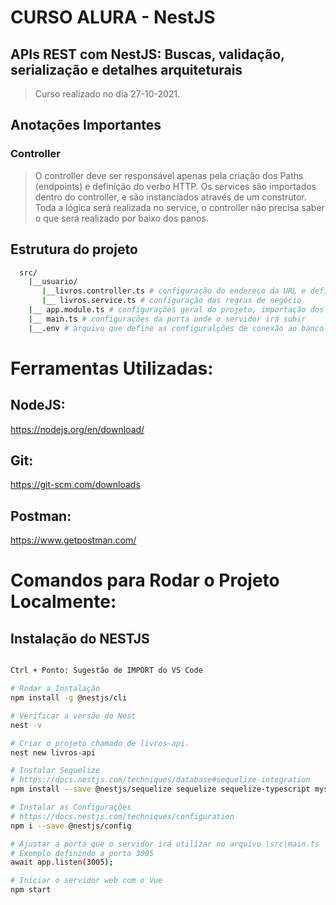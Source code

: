 # CURSO ALURA - NestJS
## APIs REST com NestJS: Buscas, validação, serialização e detalhes arquiteturais

> Curso realizado no dia 27-10-2021.

## Anotações Importantes

### Controller
> O controller deve ser responsável apenas pela criação dos Paths (endpoints) e definição do verbo HTTP.
> Os services são importados dentro do controller, e são instanciados através de um construtor.
> Toda a lógica será realizada no service, o controller não precisa saber o que será realizado por baixo dos panos.



## Estrutura do projeto
``` bash
  src/
    |__usuario/
       |__livros.controller.ts # configuração do endereço da URL e definição das funções
       |__ livros.service.ts # configuração das regras de negócio
    |__ app.module.ts # configurações geral do projeto, importação dos controllers, providers e configuração do banco.
    |__ main.ts # configurações da porta onde o servidor irá subir
    |__.env # arquivo que define as configuralções de conexão ao banco de dados do projeto...
```


# Ferramentas Utilizadas:

## NodeJS:
https://nodejs.org/en/download/

## Git:
https://git-scm.com/downloads

## Postman:
https://www.getpostman.com/



# Comandos para Rodar o Projeto Localmente:

## Instalação do NESTJS
``` bash

Ctrl + Ponto: Sugestão de IMPORT do VS Code

# Rodar a Instalação
npm install -g @nestjs/cli

# Verificar a versão do Nest
nest -v

# Criar o projeto chamado de livros-api.
nest new livros-api

# Instalar Sequelize
# https://docs.nestjs.com/techniques/database#sequelize-integration
npm install --save @nestjs/sequelize sequelize sequelize-typescript mysql2

# Instalar as Configurações
# https://docs.nestjs.com/techniques/configuration
npm i --save @nestjs/config

# Ajustar a porta que o servidor irá utilizar no arquivo \src\main.ts
# Exemplo definindo a porta 3005
await app.listen(3005);

# Iniciar o servidor web com o Vue
npm start

```